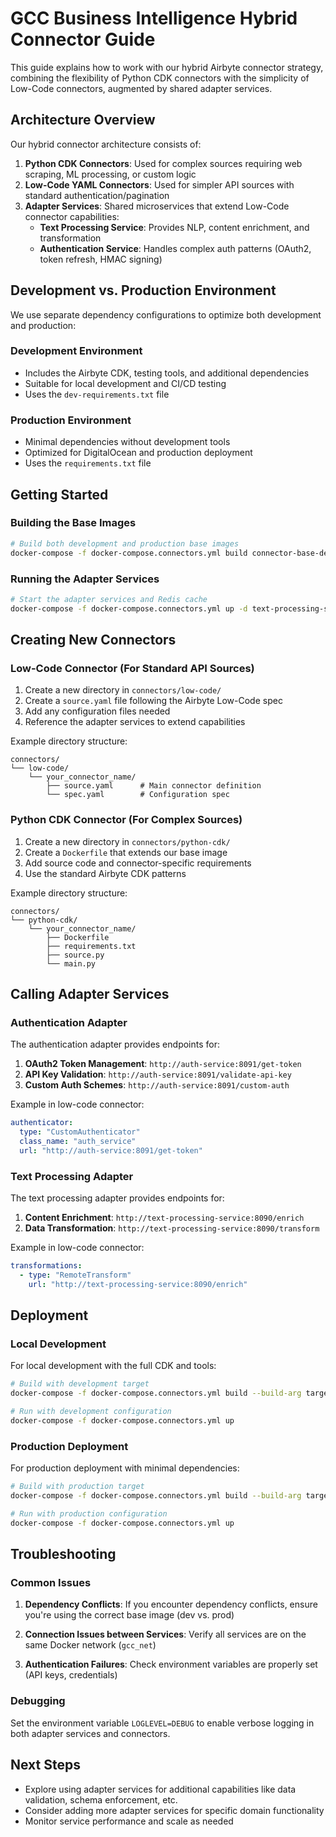 # GCC Business Intelligence Hybrid Connector Guide

This guide explains how to work with our hybrid Airbyte connector strategy, combining the flexibility of Python CDK connectors with the simplicity of Low-Code connectors, augmented by shared adapter services.

## Architecture Overview

Our hybrid connector architecture consists of:

1. **Python CDK Connectors**: Used for complex sources requiring web scraping, ML processing, or custom logic
2. **Low-Code YAML Connectors**: Used for simpler API sources with standard authentication/pagination
3. **Adapter Services**: Shared microservices that extend Low-Code connector capabilities:
   - **Text Processing Service**: Provides NLP, content enrichment, and transformation
   - **Authentication Service**: Handles complex auth patterns (OAuth2, token refresh, HMAC signing)

## Development vs. Production Environment

We use separate dependency configurations to optimize both development and production:

### Development Environment

- Includes the Airbyte CDK, testing tools, and additional dependencies
- Suitable for local development and CI/CD testing
- Uses the `dev-requirements.txt` file

### Production Environment

- Minimal dependencies without development tools
- Optimized for DigitalOcean and production deployment
- Uses the `requirements.txt` file

## Getting Started

### Building the Base Images

```bash
# Build both development and production base images
docker-compose -f docker-compose.connectors.yml build connector-base-dev connector-base-prod
```

### Running the Adapter Services

```bash
# Start the adapter services and Redis cache
docker-compose -f docker-compose.connectors.yml up -d text-processing-service auth-service redis
```

## Creating New Connectors

### Low-Code Connector (For Standard API Sources)

1. Create a new directory in `connectors/low-code/`
2. Create a `source.yaml` file following the Airbyte Low-Code spec
3. Add any configuration files needed
4. Reference the adapter services to extend capabilities

Example directory structure:
```
connectors/
└── low-code/
    └── your_connector_name/
        ├── source.yaml      # Main connector definition
        └── spec.yaml        # Configuration spec
```

### Python CDK Connector (For Complex Sources)

1. Create a new directory in `connectors/python-cdk/`
2. Create a `Dockerfile` that extends our base image
3. Add source code and connector-specific requirements
4. Use the standard Airbyte CDK patterns

Example directory structure:
```
connectors/
└── python-cdk/
    └── your_connector_name/
        ├── Dockerfile
        ├── requirements.txt
        ├── source.py
        └── main.py
```

## Calling Adapter Services

### Authentication Adapter

The authentication adapter provides endpoints for:

1. **OAuth2 Token Management**: `http://auth-service:8091/get-token`
2. **API Key Validation**: `http://auth-service:8091/validate-api-key`
3. **Custom Auth Schemes**: `http://auth-service:8091/custom-auth`

Example in low-code connector:
```yaml
authenticator:
  type: "CustomAuthenticator"
  class_name: "auth_service"
  url: "http://auth-service:8091/get-token"
```

### Text Processing Adapter

The text processing adapter provides endpoints for:

1. **Content Enrichment**: `http://text-processing-service:8090/enrich`
2. **Data Transformation**: `http://text-processing-service:8090/transform`

Example in low-code connector:
```yaml
transformations:
  - type: "RemoteTransform"
    url: "http://text-processing-service:8090/enrich"
```

## Deployment

### Local Development

For local development with the full CDK and tools:

```bash
# Build with development target
docker-compose -f docker-compose.connectors.yml build --build-arg target=dev

# Run with development configuration
docker-compose -f docker-compose.connectors.yml up
```

### Production Deployment

For production deployment with minimal dependencies:

```bash
# Build with production target
docker-compose -f docker-compose.connectors.yml build --build-arg target=prod

# Run with production configuration
docker-compose -f docker-compose.connectors.yml up
```

## Troubleshooting

### Common Issues

1. **Dependency Conflicts**: If you encounter dependency conflicts, ensure you're using the correct base image (dev vs. prod)

2. **Connection Issues between Services**: Verify all services are on the same Docker network (`gcc_net`)

3. **Authentication Failures**: Check environment variables are properly set (API keys, credentials)

### Debugging

Set the environment variable `LOGLEVEL=DEBUG` to enable verbose logging in both adapter services and connectors.

## Next Steps

- Explore using adapter services for additional capabilities like data validation, schema enforcement, etc.
- Consider adding more adapter services for specific domain functionality
- Monitor service performance and scale as needed 